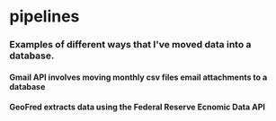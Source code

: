 # pipelines
### Examples of different ways that I've moved data into a database.

#### Gmail API involves moving monthly csv files email attachments to a database
#### GeoFred extracts data using the Federal Reserve Ecnomic Data API
